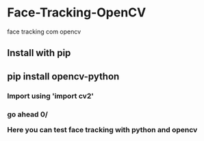 # Face-Tracking-OpenCV
face tracking com opencv

<h2>Install with pip <h2>
  pip install opencv-python
  
  <h3>Import using 'import cv2'<h3>
    
go ahead 0/
    
Here you can test face tracking with python and opencv
